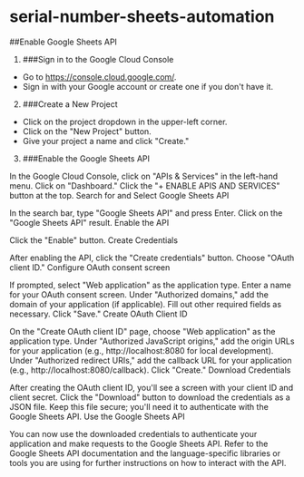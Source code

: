 # serial-number-sheets-automation

##Enable Google Sheets API
1. ###Sign in to the Google Cloud Console
  - Go to https://console.cloud.google.com/.
  - Sign in with your Google account or create one if you don't have it.
2. ###Create a New Project
  - Click on the project dropdown in the upper-left corner.
  - Click on the "New Project" button.
  - Give your project a name and click "Create."
3. ###Enable the Google Sheets API

In the Google Cloud Console, click on "APIs & Services" in the left-hand menu.
Click on "Dashboard."
Click the "+ ENABLE APIS AND SERVICES" button at the top.
Search for and Select Google Sheets API

In the search bar, type "Google Sheets API" and press Enter.
Click on the "Google Sheets API" result.
Enable the API

Click the "Enable" button.
Create Credentials

After enabling the API, click the "Create credentials" button.
Choose "OAuth client ID."
Configure OAuth consent screen

If prompted, select "Web application" as the application type.
Enter a name for your OAuth consent screen.
Under "Authorized domains," add the domain of your application (if applicable).
Fill out other required fields as necessary.
Click "Save."
Create OAuth Client ID

On the "Create OAuth client ID" page, choose "Web application" as the application type.
Under "Authorized JavaScript origins," add the origin URLs for your application (e.g., http://localhost:8080 for local development).
Under "Authorized redirect URIs," add the callback URL for your application (e.g., http://localhost:8080/callback).
Click "Create."
Download Credentials

After creating the OAuth client ID, you'll see a screen with your client ID and client secret.
Click the "Download" button to download the credentials as a JSON file. Keep this file secure; you'll need it to authenticate with the Google Sheets API.
Use the Google Sheets API

You can now use the downloaded credentials to authenticate your application and make requests to the Google Sheets API. Refer to the Google Sheets API documentation and the language-specific libraries or tools you are using for further instructions on how to interact with the API.
